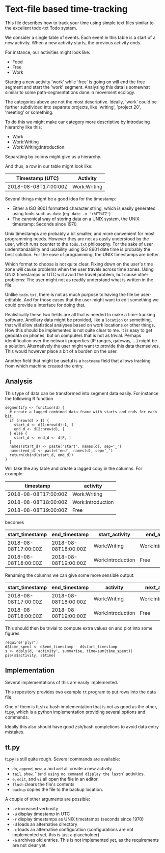 Text-file based time-tracking
=============================

This file describes how to track your time using simple text files similar to
the excellent todo-txt Todo system.

We consider a single table of events.
Each event in this table is a start of a new activity. When a new activity
starts, the previous activity ends.

For instance, our activities might look like:

- Food
- Free
- Work

Starting a new activity 'work' while 'free' is going on will end the free
segment and start the 'work' segment. Analysing this data is somewhat similar
to some path-segmentations done in movement ecology.

The categories above are not the most descriptive. Ideally, 'work' could be
further subdivided into separate projects, like 'writing', 'project 20',
'meeting' or something.

To do this we might make our category more descriptive by introducing hierarchy
like this:

- Work
- Work:Writing
- Work:Writing:Introduction

Separating by colons might give us a hierarchy.

And thus, a row in our table might look like:

| Timestamp (UTC)      | Activity     |
|----------------------|--------------|
| 2018-08-08T17:00:00Z | Work:Writing |

Several things might be a good idea for the timestamp:

- Either a ISO 8601 formatted character string, which is easily generated using
  tools such as `date` (eg. `date -u '+%FT%TZ'`)
- The canonical way of storing data on a UNIX system, the UNIX timestamp:
  Seconds since 1970.

Unix timestamps are probably a bit smaller, and more convenient for most
programming needs. However they are not as easily understood by the user, which
runs counter to the `todo.txt` philosophy.
For the sake of user understandability and usability using ISO 8601 date time
is probably the best solution. 
For the ease of programming, the UNIX timestamps are better.

Which format to choose is not quite clear. Fixing down on the user's time zone
_will_ cause problems when the user travels across time zones. Using UNIX
timestamps or UTC will avoid the travel problem, but cause other problems: The
user might not as readily understand what is written in the file. 

Unlike `todo.txt`, there is not as much purpose to having the file be
user-editable. And for those cases that the user might want to edit something
we could provide a interface for doing that.

Realistically these two fields are all that is needed to make a time-tracking
software.
Ancillary data might be provided, like a `location` or something, that will
allow statistical analyses based on work locations or other things. How this
should be implemented is not quite clear to me. It is easy to get geodata on
phones, but on computers that is not as trivial. Perhaps identification over
the network properties (IP ranges, gateway, ...) might be a solution.
Alternatively the user might want to provide this data themselves. This would
however place a bit of a burden on the user.

Another field that might be useful is a `hostname` field that allows tracking
from which machine created the entry.


Analysis
--------

This type of data can be transformed into segment data easily.
For instance the following R function

    segmentify <- function(d) {
      # create a lagged combined data frame with starts and ends for each bit.
      if (nrow(d) > 1) {
        start_d <- d[1:nrow(d)-1, ]
        end_d <- d[2:nrow(d), ]
      } else {
        start_d <- end_d <- d[F, ]
      }
      names(start_d) <- paste('start', names(d), sep='_')
      names(end_d) <- paste('end', names(d), sep='_')
      return(cbind(start_d, end_d))
    }

Will take the any table and create a lagged copy in the columns. For example:

| timestamp            | activity          |
|----------------------|-------------------|
| 2018-08-08T17:00:00Z | Work:Writing      |
| 2018-08-08T18:00:00Z | Work:Introduction |
| 2018-08-08T19:00:00Z | Free              |

becomes

| start_timestamp      | end_timestamp        | start_activity    | end_activity      |
|----------------------|----------------------|-------------------|-------------------|
| 2018-08-08T17:00:00Z | 2018-08-08T18:00:00Z | Work:Writing      | Work:Introduction |
| 2018-08-08T18:00:00Z | 2018-08-08T19:00:00Z | Work:Introduction | Free              |

Renaming the columns we can give some more sensible output:

| start_timestamp      | end_timestamp        | activity          | next_activity     |
|----------------------|----------------------|-------------------|-------------------|
| 2018-08-08T17:00:00Z | 2018-08-08T18:00:00Z | Work:Writing      | Work:Introduction |
| 2018-08-08T18:00:00Z | 2018-08-08T19:00:00Z | Work:Introduction | Free              |

This should then be trivial to compute extra values on and plot into some figures:

    require('plyr')
    d$time_spent <- d$end_timestamp - d$start_timestamp
    s <- ddply(d, 'activity', summarise, time=sum(time_spent))
    pie(s$activity, s$time)


Implementation
--------------

Several implementations of this are easily implemented.

This repository provides two example `tt` program to put rows into the data
file.

One of them is tt.sh a bash implementation that is not as good as the other,
tt.py, which is a python implementation providing several options and commands.

Ideally this also should have good zsh/bash completions to avoid data entry
mistakes.

tt.py
-----

tt.py is still quite rough. Several commands are available:

- `do`, `append`, `new`, `a` and `add` all create a new activity
- `tail`, `show`, ``t` and using no command display the last `n` activities.
- `e`, `edit`, and `vi` all open the file in an editor.
- `flush` clears the file's contents
- `backup` copies the file to the backup location.

A couple of other arguments are possible:

- `-v` increased verbosity
- `-u` display timestamp in UTC
- `-r` display timestamps as UNIX timestamps (seconds since 1970)
- `-d` loads an alternative directory
- `-c` loads an alternative configuration (configurations are not implemented yet, this is just a placeholder)
- `-a` archives old entries. This is not implemented yet, as the requirements are not clear yet.

